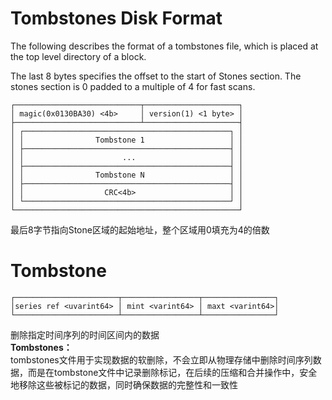 # Tombstones Disk Format

The following describes the format of a tombstones file, which is placed
at the top level directory of a block.

The last 8 bytes specifies the offset to the start of Stones section.
The stones section is 0 padded to a multiple of 4 for fast scans.

```
┌────────────────────────────┬─────────────────────┐
│ magic(0x0130BA30) <4b>     │ version(1) <1 byte> │
├────────────────────────────┴─────────────────────┤
│ ┌──────────────────────────────────────────────┐ │
│ │                Tombstone 1                   │ │
│ ├──────────────────────────────────────────────┤ │
│ │                      ...                     │ │
│ ├──────────────────────────────────────────────┤ │
│ │                Tombstone N                   │ │
│ ├──────────────────────────────────────────────┤ │
│ │                  CRC<4b>                     │ │
│ └──────────────────────────────────────────────┘ │
└──────────────────────────────────────────────────┘
```

最后8字节指向Stone区域的起始地址，整个区域用0填充为4的倍数

# Tombstone 

```
┌───────────────────────┬─────────────────┬────────────────┐
│series ref <uvarint64> │ mint <varint64> │ maxt <varint64>│
└───────────────────────┴─────────────────┴────────────────┘
```

删除指定时间序列的时间区间内的数据\
**Tombstones：**\
tombstones文件用于实现数据的软删除，不会立即从物理存储中删除时间序列数据，而是在tombstone文件中记录删除标记，在后续的压缩和合并操作中，安全地移除这些被标记的数据，同时确保数据的完整性和一致性